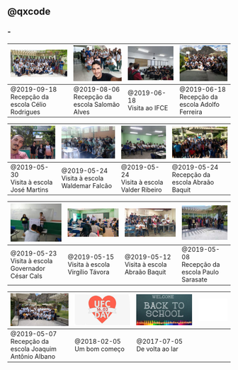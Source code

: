 ## @qxcode


### -

[![](.indexer/thumbs/15/__capa.jpg)](base/15/Readme.md#2019-09-18-recepção-da-escola-célio-rodrigues-recepções)|[![](.indexer/thumbs/14/__capa.jpg)](base/14/Readme.md#2019-08-06-recepção-da-escola-salomão-alves-recepções)|[![](.indexer/thumbs/13/__capa.jpg)](base/13/Readme.md#2019-06-18-visita-ao-ifce-visitas)|[![](.indexer/thumbs/12/__capa.jpg)](base/12/Readme.md#2019-06-18-recepção-da-escola-adolfo-ferreira-recepções)
-|-|-|-
@2019-09-18<br>Recepção da escola Célio Rodrigues|@2019-08-06<br>Recepção da escola Salomão Alves|@2019-06-18<br>Visita ao IFCE|@2019-06-18<br>Recepção da escola Adolfo Ferreira


[![](.indexer/thumbs/11/__capa.jpg)](base/11/Readme.md#2019-05-30-visita-à-escola-josé-martins-visitas)|[![](.indexer/thumbs/10/__capa.jpg)](base/10/Readme.md#2019-05-24-visita-à-escola-waldemar-falcão-visitas)|[![](.indexer/thumbs/09/__capa.jpg)](base/09/Readme.md#2019-05-24-visita-à-escola-valder-ribeiro-visitas)|[![](.indexer/thumbs/08/__capa.jpg)](base/08/Readme.md#2019-05-24-recepção-da-escola-abraão-baquit-recepções)
-|-|-|-
@2019-05-30<br>Visita à escola José Martins|@2019-05-24<br>Visita à escola Waldemar Falcão|@2019-05-24<br>Visita à escola Valder Ribeiro|@2019-05-24<br>Recepção da escola Abraão Baquit


[![](.indexer/thumbs/07/__capa.jpg)](base/07/Readme.md#2019-05-23-visita-à-escola-governador-césar-cals-visitas)|[![](.indexer/thumbs/06/__capa.jpg)](base/06/Readme.md#2019-05-15-visita-à-escola-virgílio-távora-visitas)|[![](.indexer/thumbs/05/__capa.jpg)](base/05/Readme.md#2019-05-12-visita-à-escola-abraão-baquit-visitas)|[![](.indexer/thumbs/04/__capa.jpg)](base/04/Readme.md#2019-05-08-recepção-da-escola-paulo-sarasate-recepções)
-|-|-|-
@2019-05-23<br>Visita à escola Governador César Cals|@2019-05-15<br>Visita à escola Virgílio Távora|@2019-05-12<br>Visita à escola Abraão Baquit|@2019-05-08<br>Recepção da escola Paulo Sarasate


[![](.indexer/thumbs/03/__capa.jpg)](base/03/Readme.md#2019-05-07-recepção-da-escola-joaquim-antônio-albano-recepções)|[![](.indexer/thumbs/02/__capa.jpg)](base/02/Readme.md#2018-02-05-um-bom-começo-noticías)|[![](.indexer/thumbs/01/__capa.jpg)](base/01/Readme.md#2017-07-05-de-volta-ao-lar-notícias)|![](.indexer/empty.png)
-|-|-|-
@2019-05-07<br>Recepção da escola Joaquim Antônio Albano|@2018-02-05<br>Um bom começo|@2017-07-05<br>De volta ao lar| 


